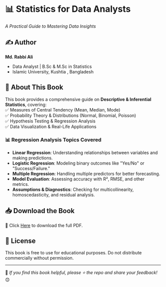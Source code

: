 # 📊 Statistics for Data Analysts  
*A Practical Guide to Mastering Data Insights*  


## ✍️ Author  
**Md. Rabbi Ali**  
- Data Analyst | B.Sc & M.Sc in Statistics  
- Islamic University, Kushtia , Bangladesh  

## 📖 About This Book  
This book provides a comprehensive guide on **Descriptive & Inferential Statistics**, covering:  
✅ Measures of Central Tendency (Mean, Median, Mode)  
✅ Probability Theory & Distributions (Normal, Binomial, Poisson)  
✅ Hypothesis Testing & Regression Analysis  
✅ Data Visualization & Real-Life Applications  

### 📊 Regression Analysis Topics Covered  
- **Linear Regression**: Understanding relationships between variables and making predictions.  
- **Logistic Regression**: Modeling binary outcomes like "Yes/No" or "Success/Failure."  
- **Multiple Regression**: Handling multiple predictors for better forecasting.  
- **Model Evaluation**: Assessing accuracy with R², RMSE, and other metrics.  
- **Assumptions & Diagnostics**: Checking for multicollinearity, homoscedasticity, and residual analysis. 

## 📥 Download the Book  
📌 Click [Here](https://github.com/RabbiTheAnalyst/My-Written-Book-Statistics-For-Data-Analysts/blob/main/Stat-Book-for-Data-Analyst%20.pdf) to download the full PDF.  

## 📌 License  
This book is free to use for educational purposes. Do not distribute commercially without permission.  

---
📢 *If you find this book helpful, please ⭐️ the repo and share your feedback!* 😊  
